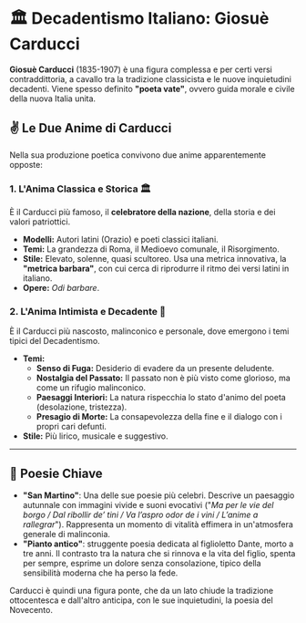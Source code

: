 # 🏛️ Decadentismo Italiano: Giosuè Carducci

**Giosuè Carducci** (1835-1907) è una figura complessa e per certi versi contraddittoria, a cavallo tra la tradizione classicista e le nuove inquietudini decadenti. Viene spesso definito **"poeta vate"**, ovvero guida morale e civile della nuova Italia unita.

## ✌️ Le Due Anime di Carducci

Nella sua produzione poetica convivono due anime apparentemente opposte:

### 1. L'Anima Classica e Storica 🏛️
È il Carducci più famoso, il **celebratore della nazione**, della storia e dei valori patriottici.
*   **Modelli:** Autori latini (Orazio) e poeti classici italiani.
*   **Temi:** La grandezza di Roma, il Medioevo comunale, il Risorgimento.
*   **Stile:** Elevato, solenne, quasi scultoreo. Usa una metrica innovativa, la **"metrica barbara"**, con cui cerca di riprodurre il ritmo dei versi latini in italiano.
*   **Opere:** *Odi barbare*.

### 2. L'Anima Intimista e Decadente 🍂
È il Carducci più nascosto, malinconico e personale, dove emergono i temi tipici del Decadentismo.
*   **Temi:**
    *   **Senso di Fuga:** Desiderio di evadere da un presente deludente.
    *   **Nostalgia del Passato:** Il passato non è più visto come glorioso, ma come un rifugio malinconico.
    *   **Paesaggi Interiori:** La natura rispecchia lo stato d'animo del poeta (desolazione, tristezza).
    *   **Presagio di Morte:** La consapevolezza della fine e il dialogo con i propri cari defunti.
*   **Stile:** Più lirico, musicale e suggestivo.

---

## 📖 Poesie Chiave

*   **"San Martino"**: Una delle sue poesie più celebri. Descrive un paesaggio autunnale con immagini vivide e suoni evocativi ("*Ma per le vie del borgo / Dal ribollir de’ tini / Va l’aspro odor de i vini / L’anime a rallegrar*"). Rappresenta un momento di vitalità effimera in un'atmosfera generale di malinconia.
*   **"Pianto antico"**: struggente poesia dedicata al figlioletto Dante, morto a tre anni. Il contrasto tra la natura che si rinnova e la vita del figlio, spenta per sempre, esprime un dolore senza consolazione, tipico della sensibilità moderna che ha perso la fede.

Carducci è quindi una figura ponte, che da un lato chiude la tradizione ottocentesca e dall'altro anticipa, con le sue inquietudini, la poesia del Novecento.
